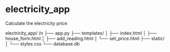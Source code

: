 # electricity_app
Calculate the electricity price 



electricity_app/  /n
├── app.py
├── templates/
│   ├── index.html
│   ├── house_form.html
│   ├── add_reading.html
│   └── set_price.html
├── static/
│   └── styles.css
└── database.db
